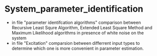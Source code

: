 # System_parameter_identification

* in file "parameter identifcation algorithms" comparison between Recursive Least Squre Algorithm, Extended Least Square Method and Maximum Likelihood algorithms in presence of white noise on the system  
* in file "Excitation" comparsion between differrent input types to determine which one is more convenient in parameter estimation.
